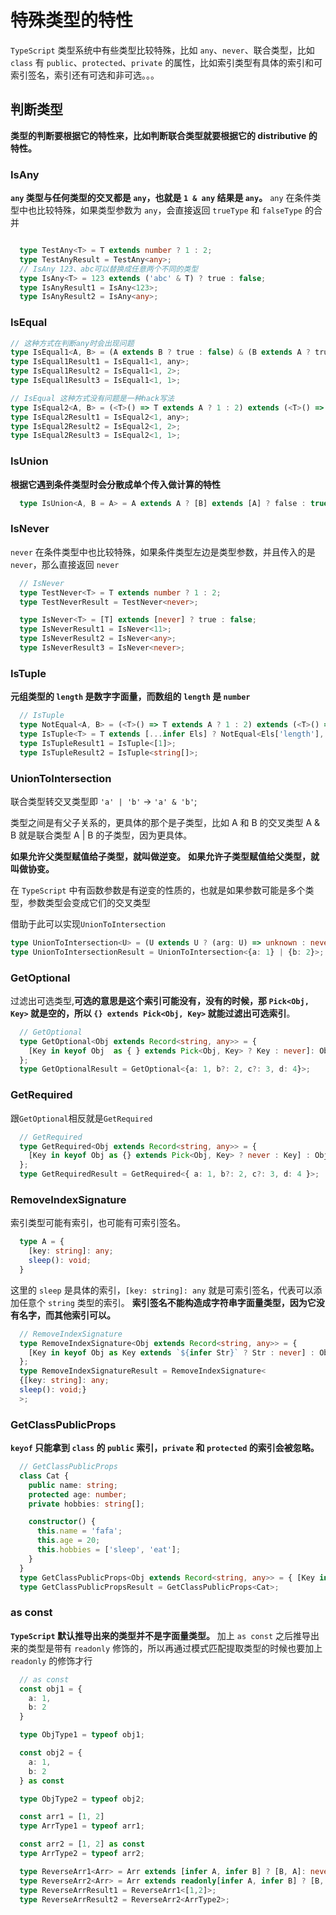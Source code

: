 # 特殊类型的特性

`TypeScript` 类型系统中有些类型比较特殊，比如 `any`、`never`、联合类型，比如 `class` 有 `public`、`protected`、`private` 的属性，比如索引类型有具体的索引和可索引签名，索引还有可选和非可选。。。

## 判断类型

**类型的判断要根据它的特性来，比如判断联合类型就要根据它的 distributive 的特性。**

### IsAny

**`any` 类型与任何类型的交叉都是 `any`，也就是 `1 & any` 结果是 `any`。**
`any` 在条件类型中也比较特殊，如果类型参数为 `any`，会直接返回 `trueType` 和 `falseType` 的合并

```typescript

  type TestAny<T> = T extends number ? 1 : 2;
  type TestAnyResult = TestAny<any>;
  // IsAny 123、abc可以替换成任意两个不同的类型
  type IsAny<T> = 123 extends ('abc' & T) ? true : false;
  type IsAnyResult1 = IsAny<123>;
  type IsAnyResult2 = IsAny<any>;

```

### IsEqual

```typescript
// 这种方式在判断any时会出现问题
type IsEqual1<A, B> = (A extends B ? true : false) & (B extends A ? true : false);
type IsEqual1Result1 = IsEqual1<1, any>;
type IsEqual1Result2 = IsEqual1<1, 2>;
type IsEqual1Result3 = IsEqual1<1, 1>;

// IsEqual 这种方式没有问题是一种hack写法
type IsEqual2<A, B> = (<T>() => T extends A ? 1 : 2) extends (<T>() => T extends B ? 1 : 2) ? true : false;
type IsEqual2Result1 = IsEqual2<1, any>;
type IsEqual2Result2 = IsEqual2<1, 2>;
type IsEqual2Result3 = IsEqual2<1, 1>;
```

### IsUnion

**根据它遇到条件类型时会分散成单个传入做计算的特性**

```typescript
  type IsUnion<A, B = A> = A extends A ? [B] extends [A] ? false : true;
```

### IsNever

`never` 在条件类型中也比较特殊，如果条件类型左边是类型参数，并且传入的是 `never`，那么直接返回 `never`

```typescript
  // IsNever
  type TestNever<T> = T extends number ? 1 : 2;
  type TestNeverResult = TestNever<never>;

  type IsNever<T> = [T] extends [never] ? true : false;
  type IsNeverResult1 = IsNever<11>;
  type IsNeverResult2 = IsNever<any>;
  type IsNeverResult3 = IsNever<never>;
```

### IsTuple

**元组类型的 `length` 是数字字面量，而数组的 `length` 是 `number`**

```typescript
  // IsTuple
  type NotEqual<A, B> = (<T>() => T extends A ? 1 : 2) extends (<T>() => T extends B ? 1 : 2) ? false : true;
  type IsTuple<T> = T extends [...infer Els] ? NotEqual<Els['length'], number> : false;
  type IsTupleResult1 = IsTuple<[1]>;
  type IsTupleResult2 = IsTuple<string[]>;
```

### UnionToIntersection

联合类型转交叉类型即 `'a' | 'b'` -> `'a' & 'b'`;

类型之间是有父子关系的，更具体的那个是子类型，比如 A 和 B 的交叉类型 A & B 就是联合类型 A | B 的子类型，因为更具体。

**如果允许父类型赋值给子类型，就叫做逆变。**
**如果允许子类型赋值给父类型，就叫做协变。**

在 `TypeScript` 中有函数参数是有逆变的性质的，也就是如果参数可能是多个类型，参数类型会变成它们的交叉类型

借助于此可以实现`UnionToIntersection`

```typescript
type UnionToIntersection<U> = (U extends U ? (arg: U) => unknown : never) extends (arg: infer R) => unknown ? R : never;
type UnionToIntersectionResult = UnionToIntersection<{a: 1} | {b: 2}>;
```

### GetOptional

过滤出可选类型,**可选的意思是这个索引可能没有，没有的时候，那 `Pick<Obj, Key>` 就是空的，所以 `{} extends Pick<Obj, Key>` 就能过滤出可选索引**。

```typescript
  // GetOptional
  type GetOptional<Obj extends Record<string, any>> = {
    [Key in keyof Obj  as { } extends Pick<Obj, Key> ? Key : never]: Obj[Key]
  };
  type GetOptionalResult = GetOptional<{a: 1, b?: 2, c?: 3, d: 4}>;

```

### GetRequired

跟`GetOptional`相反就是`GetRequired`

```typescript
  // GetRequired
  type GetRequired<Obj extends Record<string, any>> = {
    [Key in keyof Obj as {} extends Pick<Obj, Key> ? never : Key] : Obj[Key]
  };
  type GetRequiredResult = GetRequired<{ a: 1, b?: 2, c?: 3, d: 4 }>;
```

### RemoveIndexSignature
索引类型可能有索引，也可能有可索引签名。
```typescript
  type A = {
    [key: string]: any;
    sleep(): void;
  }
```
这里的 `sleep` 是具体的索引，`[key: string]: any` 就是可索引签名，代表可以添加任意个 `string` 类型的索引。
**索引签名不能构造成字符串字面量类型，因为它没有名字，而其他索引可以。**

```typescript
  // RemoveIndexSignature
  type RemoveIndexSignature<Obj extends Record<string, any>> = {
    [Key in keyof Obj as Key extends `${infer Str}` ? Str : never] : Obj[Key]
  };
  type RemoveIndexSignatureResult = RemoveIndexSignature<
  {[key: string]: any;
  sleep(): void;}
  >;
```


### GetClassPublicProps

**`keyof` 只能拿到 `class` 的 `public` 索引，`private` 和 `protected` 的索引会被忽略。**

```typescript
  // GetClassPublicProps
  class Cat {
    public name: string;
    protected age: number;
    private hobbies: string[];

    constructor() {
      this.name = 'fafa';
      this.age = 20;
      this.hobbies = ['sleep', 'eat'];
    }
  }
  type GetClassPublicProps<Obj extends Record<string, any>> = { [Key in keyof Obj]: Obj[Key]};
  type GetClassPublicPropsResult = GetClassPublicProps<Cat>;
```


### as const

**`TypeScript` 默认推导出来的类型并不是字面量类型。**
加上 `as const` 之后推导出来的类型是带有 `readonly` 修饰的，所以再通过模式匹配提取类型的时候也要加上 `readonly` 的修饰才行

```typescript
  // as const
  const obj1 = {
    a: 1,
    b: 2
  }

  type ObjType1 = typeof obj1;

  const obj2 = {
    a: 1,
    b: 2
  } as const

  type ObjType2 = typeof obj2;

  const arr1 = [1, 2]
  type ArrType1 = typeof arr1;

  const arr2 = [1, 2] as const
  type ArrType2 = typeof arr2;

  type ReverseArr1<Arr> = Arr extends [infer A, infer B] ? [B, A]: never;
  type ReverseArr2<Arr> = Arr extends readonly[infer A, infer B] ? [B, A] : never;
  type ReverseArrResult1 = ReverseArr1<[1,2]>;
  type ReverseArrResult2 = ReverseArr2<ArrType2>;
```